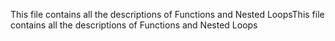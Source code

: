 This file contains all the descriptions of Functions and Nested LoopsThis file contains all the descriptions of Functions and Nested Loops
